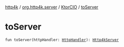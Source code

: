 [http4k](../../index.md) / [org.http4k.server](../index.md) / [KtorCIO](index.md) / [toServer](./to-server.md)

# toServer

`fun toServer(httpHandler: `[`HttpHandler`](../../org.http4k.core/-http-handler.md)`): `[`Http4kServer`](../-http4k-server/index.md)